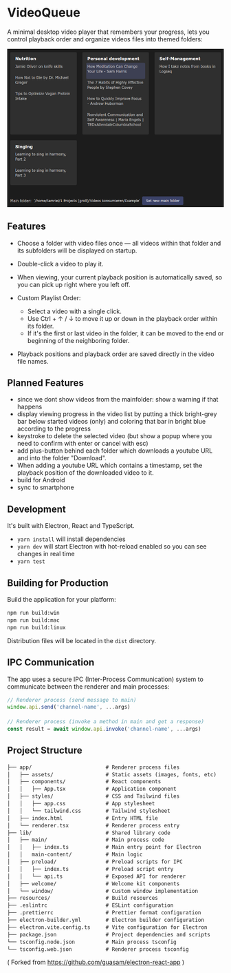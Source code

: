 # VideoQueue

A minimal desktop video player that remembers your progress, lets you control playback order and organize videos files into themed folders:

![screenshot](screenshot.png)

## Features

- Choose a folder with video files once — all videos within that folder and its subfolders will be displayed on startup.
- Double-click a video to play it.
- When viewing, your current playback position is automatically saved, so you can pick up right where you left off.
- Custom Playlist Order:

  - Select a video with a single click.
  - Use Ctrl + ↑ / ↓ to move it up or down in the playback order within its folder.
  - If it's the first or last video in the folder, it can be moved to the end or beginning of the neighboring folder.

- Playback positions and playback order are saved directly in the video file names.

## Planned Features

- since we dont show videos from the mainfolder: show a warning if that happens
- display viewing progress in the video list by putting a thick bright-grey bar below started videos (only) and coloring that bar in bright blue according to the progress
- keystroke to delete the selected video (but show a popup where you need to confirm with enter or cancel with esc)
- add plus-button behind each folder which downloads a youtube URL and into the folder "Download". 
- When adding a youtube URL which contains a timestamp, set the playback position of the downloaded video to it.
- build for Android
- sync to smartphone

## Development

It's built with Electron, React and TypeScript.

- `yarn install` will install dependencies
- `yarn dev` will start Electron with hot-reload enabled so you can see changes in real time
- `yarn test`

## Building for Production

Build the application for your platform:

```bash
npm run build:win
npm run build:mac
npm run build:linux
```

Distribution files will be located in the `dist` directory.

## IPC Communication

The app uses a secure IPC (Inter-Process Communication) system to communicate between the renderer and main processes:

```ts
// Renderer process (send message to main)
window.api.send('channel-name', ...args)

// Renderer process (invoke a method in main and get a response)
const result = await window.api.invoke('channel-name', ...args)
```

## Project Structure

<!-- prettier-ignore-start -->
```markdown
├── app/                        # Renderer process files
│   ├── assets/                 # Static assets (images, fonts, etc)
│   ├── components/             # React components
│   │   ├── App.tsx             # Application component
│   ├── styles/                 # CSS and Tailwind files
│   │   ├── app.css             # App stylesheet
│   │   └── tailwind.css        # Tailwind stylesheet
│   ├── index.html              # Entry HTML file
│   └── renderer.tsx            # Renderer process entry
├── lib/                        # Shared library code
│   ├── main/                   # Main process code
│   │   ├── index.ts            # Main entry point for Electron
│   │   main-content/           # Main logic
│   ├── preload/                # Preload scripts for IPC
│   │   ├── index.ts            # Preload script entry
│   │   └── api.ts              # Exposed API for renderer
│   ├── welcome/                # Welcome kit components
│   └── window/                 # Custom window implementation
├── resources/                  # Build resources
├── .eslintrc                   # ESLint configuration
├── .prettierrc                 # Prettier format configuration
├── electron-builder.yml        # Electron builder configuration
├── electron.vite.config.ts     # Vite configuration for Electron
├── package.json                # Project dependencies and scripts
└── tsconfig.node.json          # Main process tsconfig
└── tsconfig.web.json           # Renderer process tsconfig

```
<!-- prettier-ignore-end -->

( Forked from https://github.com/guasam/electron-react-app )
